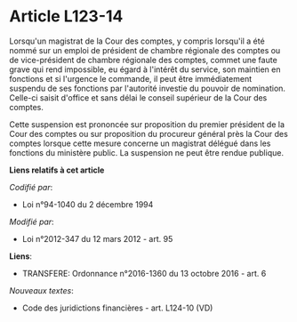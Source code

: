 # Article L123-14

Lorsqu'un  magistrat de la Cour des comptes, y compris lorsqu'il a été nommé sur  un emploi de président de chambre régionale
des comptes ou de  vice-président de chambre régionale des comptes, commet une faute grave  qui rend impossible, eu égard à
l'intérêt du service, son maintien en  fonctions et si l'urgence le commande, il peut être immédiatement  suspendu de ses
fonctions par l'autorité investie du pouvoir de  nomination. Celle-ci saisit d'office et sans délai le conseil supérieur de
la Cour des comptes.

Cette suspension est prononcée sur proposition du premier président de la Cour des comptes ou sur proposition du procureur
général près la Cour des comptes lorsque cette mesure concerne un magistrat délégué dans les fonctions du ministère public.
La suspension ne peut être rendue publique.

**Liens relatifs à cet article**

_Codifié par_:

  - Loi n°94-1040 du 2 décembre 1994

_Modifié par_:

  - Loi n°2012-347 du 12 mars 2012 - art. 95

**Liens**:

  - TRANSFERE: Ordonnance n°2016-1360 du 13 octobre 2016 - art. 6

_Nouveaux textes_:

  - Code des juridictions financières - art. L124-10 (VD)
